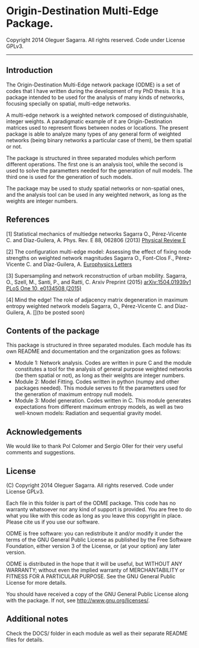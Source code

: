 Origin-Destination Multi-Edge Package.
========================================================================

 Copyright 2014 Oleguer Sagarra. All rights reserved. Code under License GPLv3.
______________________________________________________________________________________


## Introduction 

The Origin-Destination Multi-Edge network package (ODME) is a set of 
codes that I have written during the development of my PhD thesis. It 
is a package intended to be used for the analysis of many kinds of 
networks, focusing specially on spatial, multi-edge networks.

A multi-edge network is a weighted network composed of 
distinguishable, integer weights. A paradigmatic example of it are 
Origin-Destination matrices used to represent flows between nodes or 
locations. The present package is able to analyze many types of any 
general form of weighted networks (being binary networks a particular case of them), 
be them spatial or not.

The package is structured in three separated modules which perform 
different operations. The first one is an analysis tool, while the 
second is used to solve the parametters needed for the generation of 
null models. The third one is used for the generation of such models.

The package may be used to study spatial networks or non-spatial ones, 
and the analysis tool can be used in any weighted network, as long as 
the weights are integer numbers.

## References 


[1] Statistical mechanics of multiedge networks
	Sagarra O., Pérez-Vicente C. and Díaz-Guilera, A.  Phys. Rev. E 88, 062806 (2013)
    [Physical Review E](http://pre.aps.org/abstract/PRE/v88/i6/e062806)

[2] The configuration multi-edge model: Assessing the effect of fixing node strengths on weighted network magnitudes
	Sagarra O., Font-Clos F., Pérez-Vicente C. and Díaz-Guilera, A.
	[Europhysics Letters](http://iopscience.iop.org/0295-5075/107/3/38002/article;jsessionid=D22CAAF312F43653DA0C1279853CBF0C.c3)

[3] Supersampling and network reconstruction of urban mobility.
	Sagarra, O., Szell, M., Santi, P., and Ratti, C. Arxiv Preprint (2015)
	[arXiv:1504.01939v1](http://arxiv.org/abs/1504.01939)
    [PLoS One 10, e0134508 (2015)](http://journals.plos.org/plosone/article?id=10.1371/journal.pone.0134508)

[4] Mind the edge! The role of adjacency matrix degeneration in maximum entropy weighted network models
    Sagarra, O., Pérez-Vicente C. and Díaz-Guilera, A.
    [](to be posted soon)




## Contents of the package

This package is structured in three separated modules. Each module has 
its own README and documentation and the organization goes as follows:
- Module 1: Network analysis. Codes are written in pure C and the 
module constitutes a tool for the analysis of general purpose weighted networks (be them 
spatial or not), as long as their weights are integer numbers.
- Module 2: Model Fitting. Codes written in python (numpy and other 
packages needed). This module serves to fit the parametters used for 
the generation of maximum entropy null models.
- Module 3: Model generation. Codes written in C. This module 
generates expectations from different maximum entropy models, as well 
as two well-known models: Radiation and sequential gravity model.




## Acknowledgements

We would like to thank Pol Colomer and Sergio Oller for their very useful comments and suggestions.



## License

(C) Copyright 2014 Oleguer Sagarra.
All rights reserved. 
Code under License GPLv3.

Each file in this folder is part of the ODME package. This code has no warranty whatsoever nor any kind of support is provided. 
You are free to do what you like with this code as long as you leave this copyright in place. Please cite us if you use our software.

ODME is free software: you can redistribute it and/or modify it under the terms of the GNU General Public License as published by the Free Software Foundation, either version 3 of the License, or (at your option) any later version.

ODME is distributed in the hope that it will be useful, but WITHOUT ANY WARRANTY; without even the implied warranty of MERCHANTABILITY or FITNESS FOR A PARTICULAR PURPOSE. See the GNU General Public License for more details.

You should have received a copy of the GNU General Public License along with the package. If not, see http://www.gnu.org/licenses/.


## Additional notes


Check the DOCS/ folder in each module as well as their separate README files for details.
